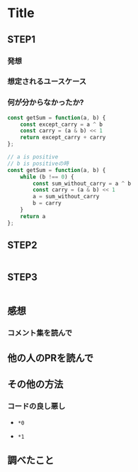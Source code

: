 # Title

## STEP1

### 発想

### 想定されるユースケース

### 何が分からなかったか?

```javascript
const getSum = function(a, b) {
    const except_carry = a ^ b
    const carry = (a & b) << 1
    return except_carry + carry
};
```

```javascript
// a is positive
// b is positiveの時
const getSum = function(a, b) {
    while (b !== 0) {
        const sum_without_carry = a ^ b
        const carry = (a & b) << 1
        a = sum_without_carry
        b = carry
    }
    return a
};
```

## STEP2

```javascript
```

## STEP3

```javascript
```

## 感想

### コメント集を読んで

## 他の人のPRを読んで

## その他の方法

### コードの良し悪し

* `*0`

* `*1`

## 調べたこと

